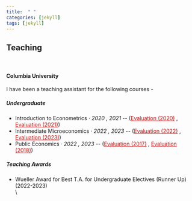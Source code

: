 ```yaml
---
title:  " "
categories: [jekyll]
tags: [jekyll]
---
```

<h2 id="teaching"><strong>Teaching</strong></h2>
<br>
<h4 id="columbia-university"><strong>Columbia University</strong></h4>
<p>I have been a teaching assistant for the following courses - </p>

<h5 id="undergrad"><strong>Undergraduate</strong></h5>
<ul>
  <li>Introduction to Econometrics  &middot; <em>2020 , 2021</em> -- (<a href="{{ site.baseurl }}/files/teaching_fall2021.pdf" style="color:#cc0e0e;" target="_blank">Evaluation (2020)</a> , <a href="{{ site.baseurl }}/files/teaching_fall2021.pdf" style="color:#cc0e0e;" target="_blank">Evaluation (2021)</a>)</li>
  <li>Intermediate Microeconomics &middot; <em>2022 , 2023</em> -- (<a href="{{ site.baseurl }}/files/teaching_spring2022.pdf" style="color:#cc0e0e;" target="_blank">Evaluation (2022)</a> , <a href="{{ site.baseurl }}/files/teaching_fall2023.pdf" style="color:#cc0e0e;" target="_blank">Evaluation (2023)</a>)</li>
  <li>Public Economics  &middot; <em>2022 , 2023</em> -- (<a href="{{ site.baseurl }}/files/teaching_fall2022.pdf" style="color:#cc0e0e;" target="_blank">Evaluation (2017)</a> , <a href="{{ site.baseurl }}/files/teaching_spring2023.pdf" style="color:#cc0e0e;" target="_blank">Evaluation (2018)</a>)</li>
</ul>


<h5 id="columbia-university"><strong>Teaching Awards</strong></h5>
<ul>
 <li> Wueller Award for Best T.A. for Undergraduate Electives (Runner Up) (2022-2023) </li>\
</ul>
